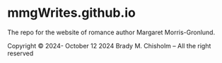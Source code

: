 # mmgWrites.github.io
The repo for the website of romance author Margaret Morris-Gronlund. 

Copyright © 2024- October 12 2024 Brady M. Chisholm – All the right reserved
